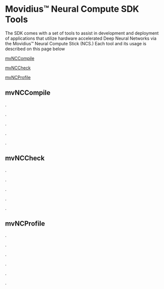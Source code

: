 # Movidius™ Neural Compute SDK Tools
The SDK comes with a set of tools to assist in development and deployment of applications that utilize hardware accelerated Deep Neural Networks via the Movidius™ Neural Compute Stick (NCS.)  Each tool and its usage is described on this page below 

[mvNCCompile](#mvNCcompile)

[mvNCCheck](#mvNCCheck)

[mvNCProfile](#mvNCProfile)


<a name="mvNCcompile"></a>
## mvNCCompile
.

.

.

.

.

<a name="mvNCCheck"></a>
## mvNCCheck
.

.

.

.

.



<a name="mvNCProfile"></a>
## mvNCProfile
.

.

.

.

.

.

